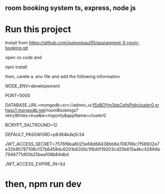 ## room booking system ts, express, node js

# Run this project

Install from https://github.com/sumonpaul55/assignment-3-room-booking.git

open vs code and

npm install

then, carete a .env file and add the following information

NODE_ENV=developement

PORT=5000

DATABASE_URL=mongodb+srv://admin_ui:fSzBOYm3dsCqfsPt@cluster0.nrfwsc1.mongodb.net/roomBookings?retryWrites=true&w=majority&appName=cluster0

BCRYPT_SALTROUND=12

DEFAULT_PASSWORD=p8384kdkj5r34

JWT_ACCESS_SECRET=7576f6ba8025e68d68438bb6e708766c7f56602e7e32b85797106c137b6458dc6201b6356c1f6d0f19203cd25b615a4bc42894b7946771d50b25bea108b84dbd

JWT_ACCESS_EXPIRE_IN=5d

# then, npm run dev
